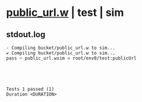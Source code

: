 # [public_url.w](../../../../examples/tests/valid/public_url.w) | test | sim

## stdout.log
```log
- Compiling bucket/public_url.w to sim...
✔ Compiling bucket/public_url.w to sim...
pass ─ public_url.wsim » root/env0/test:publicUrl
 




Tests 1 passed (1) 
Duration <DURATION>

```

